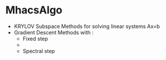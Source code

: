 # MhacsAlgo

- KRYLOV Subspace Methods for solving linear systems Ax=b
- Gradient Descent Methods with :
  - Fixed step
  - 
  - Spectral step 
